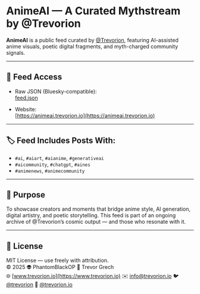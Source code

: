 # AnimeAI — A Curated Mythstream by @Trevorion

**AnimeAI** is a public feed curated by [@Trevorion](https://twitter.com/trevorion), featuring AI-assisted anime visuals, poetic digital fragments, and myth-charged community signals.

---

## 🔗 Feed Access

- Raw JSON (Bluesky-compatible):  
  [feed.json](https://PhantomBlackOP.github.io/AnimeAI/feed.json)

- Website:  
  [https://animeai.trevorion.io](https://animeai.trevorion.io)

---

## 🏷 Feed Includes Posts With:

- `#ai`, `#aiart`, `#aianime`, `#generativeai`
- `#aicommunity`, `#chatgpt`, `#aines`
- `#animenews`, `#animecommunity`

---

## 🎯 Purpose

To showcase creators and moments that bridge anime style, AI generation, digital artistry, and poetic storytelling. This feed is part of an ongoing archive of @Trevorion’s cosmic output — and those who resonate with it.

---

## 📄 License

MIT License — use freely with attribution.  
© 2025  👽 PhantomBlackOP  🧑 Trevor Grech  
🌐 [www.trevorion.io](https://www.trevorion.io)  ✉️ [info@trevorion.io](mailto:info@trevorion.io)
🐦 [@trevorion](https://twitter.com/trevorion)  🦋 [@trevorion.io](https://bsky.app/profile/trevorion.io)

